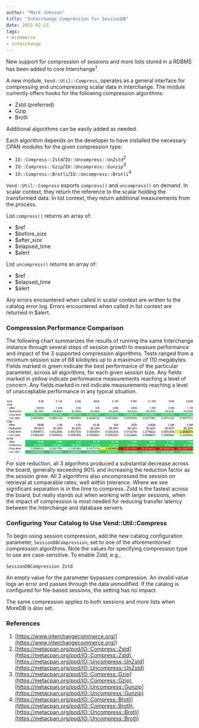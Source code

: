 ```yaml
---
author: "Mark Johnson"
title: "Interchange Compression for SessionDB"
date: 2025-02-15
tags:
- ecommerce
- interchange
---
```


New support for compression of sessions and more lists stored in a RDBMS has been added to core Interchange<sup>1</sup>.

A new module, `Vend::Util::Compress`, operates as a general interface for compressing and uncompressing scalar data in Interchange. The module currently offers hooks for the following compression algorithms:

* Zstd (preferred)
* Gzip
* Brotli

Additional algorithms can be easily added as needed.

Each algorithm depends on the developer to have installed the necessary CPAN modules for the given compression type:

* `IO::Compress::Zstd`/`IO::Uncompress::UnZstd`<sup>2</sup>
* `IO::Compress::Gzip`/`IO::Uncompress::Gunzip`<sup>3</sup>
* `IO::Compress::Brotli`/`IO::Uncompress::Brotli`<sup>4</sup>

`Vend::Util::Compress` exports `compress()` and `uncompress()` on demand. In scalar context, they return the reference to the scalar holding the transformed data. In list context, they return additional measurements from the process.

List `compress()` returns an array of:

* $ref
* $before_size
* $after_size
* $elapsed_time
* $alert

List `uncompress()` returns an array of:

* $ref
* $elapsed_time
* $alert

Any errors encountered when called in scalar context are written to the catalog error log. Errors encountered when called in list context are returned in $alert.

### Compression Performance Comparison

The following chart summarizes the results of running the same Interchange instance through several steps of session growth to measure performance and impact of the 3 supported compression algorithms. Tests ranged from a minimum session size of 68 kilobytes up to a maximum of 110 megabytes. Fields marked in green indicate the best performance of the particular parameter, across all algorithms, for each given session size. Any fields marked in yellow indicate performance measurements reaching a level of concern. Any fields marked in red indicate measurements reaching a level of unacceptable performance in any typical situation.

![Results chart for tests of compression algorithms](interchange-compress-sessiondb/compression_reduction_chart.png)

For size reduction, all 3 algorihms produced a substantial decrease across the board, generally exceeding 90% and increasing the reduction factor as the session grew. All 3 algorithms also uncompressed the session on retrieval at comparable rates, well within tolerance. Where we see significant separation is in the time to compress. Zstd is the fastest across the board, but really stands out when working with larger sessions, when the impact of compression is most needed for reducing transfer latency between the Interchange and database servers.

### Configuring Your Catalog to Use Vend::Util::Compress

To begin using session compression, add the new catalog configuration parameter, `SessionDBCompression`, set to one of the aforementioned compression algorithms. Note the values for specifying compression type to use are case-sensitive. To enable Zstd, e.g.,

```plain
SessionDBCompression Zstd
```

An empty value for the parameter bypasses compression. An invalid value logs an error and passes through the data unmodified. If the catalog is configured for file-based sessions, the setting has no impact.

The same compression applies to both sessions and more lists when MoreDB is also set.

### References

1. [https://www.interchangecommerce.org/](https://www.interchangecommerce.org/)
2. [https://metacpan.org/pod/IO::Compress::Zstd](https://metacpan.org/pod/IO::Compress::Zstd), [https://metacpan.org/pod/IO::Uncompress::UnZstd](https://metacpan.org/pod/IO::Uncompress::UnZstd)
3.  [https://metacpan.org/pod/IO::Compress::Gzip](https://metacpan.org/pod/IO::Compress::Gzip), [https://metacpan.org/pod/IO::Uncompress::Gunzip](https://metacpan.org/pod/IO::Uncompress::Gunzip)
4.   [https://metacpan.org/pod/IO::Compress::Brotli](https://metacpan.org/pod/IO::Compress::Brotli), [https://metacpan.org/pod/IO::Uncompress::Brotli](https://metacpan.org/pod/IO::Uncompress::Brotli)
